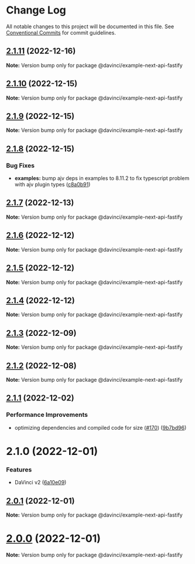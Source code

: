 # Change Log

All notable changes to this project will be documented in this file.
See [Conventional Commits](https://conventionalcommits.org) for commit guidelines.

## [2.1.11](https://github.com/HPInc/davinci/compare/@davinci/example-next-api-fastify@2.1.10...@davinci/example-next-api-fastify@2.1.11) (2022-12-16)

**Note:** Version bump only for package @davinci/example-next-api-fastify





## [2.1.10](https://github.com/HPInc/davinci/compare/@davinci/example-next-api-fastify@2.1.9...@davinci/example-next-api-fastify@2.1.10) (2022-12-15)

**Note:** Version bump only for package @davinci/example-next-api-fastify





## [2.1.9](https://github.com/HPInc/davinci/compare/@davinci/example-next-api-fastify@2.1.8...@davinci/example-next-api-fastify@2.1.9) (2022-12-15)

**Note:** Version bump only for package @davinci/example-next-api-fastify





## [2.1.8](https://github.com/HPInc/davinci/compare/@davinci/example-next-api-fastify@2.1.7...@davinci/example-next-api-fastify@2.1.8) (2022-12-15)


### Bug Fixes

* **examples:** bump ajv deps in examples to 8.11.2 to fix typescript problem with ajv plugin types ([c8a0b91](https://github.com/HPInc/davinci/commit/c8a0b9152bacacc19e7c532ba10e0395267f72eb))





## [2.1.7](https://github.com/HPInc/davinci/compare/@davinci/example-next-api-fastify@2.1.6...@davinci/example-next-api-fastify@2.1.7) (2022-12-13)

**Note:** Version bump only for package @davinci/example-next-api-fastify





## [2.1.6](https://github.com/HPInc/davinci/compare/@davinci/example-next-api-fastify@2.1.5...@davinci/example-next-api-fastify@2.1.6) (2022-12-12)

**Note:** Version bump only for package @davinci/example-next-api-fastify





## [2.1.5](https://github.com/HPInc/davinci/compare/@davinci/example-next-api-fastify@2.1.4...@davinci/example-next-api-fastify@2.1.5) (2022-12-12)

**Note:** Version bump only for package @davinci/example-next-api-fastify





## [2.1.4](https://github.com/HPInc/davinci/compare/@davinci/example-next-api-fastify@2.1.3...@davinci/example-next-api-fastify@2.1.4) (2022-12-12)

**Note:** Version bump only for package @davinci/example-next-api-fastify





## [2.1.3](https://github.com/HPInc/davinci/compare/@davinci/example-next-api-fastify@2.1.2...@davinci/example-next-api-fastify@2.1.3) (2022-12-09)

**Note:** Version bump only for package @davinci/example-next-api-fastify





## [2.1.2](https://github.com/HPInc/davinci/compare/@davinci/example-next-api-fastify@2.1.1...@davinci/example-next-api-fastify@2.1.2) (2022-12-08)

**Note:** Version bump only for package @davinci/example-next-api-fastify





## [2.1.1](https://github.com/HPInc/davinci/compare/@davinci/example-next-api-fastify@2.1.0...@davinci/example-next-api-fastify@2.1.1) (2022-12-02)


### Performance Improvements

* optimizing dependencies and compiled code for size ([#170](https://github.com/HPInc/davinci/issues/170)) ([9b7bd96](https://github.com/HPInc/davinci/commit/9b7bd96654479b8dd03faeb56e70476b15d4420f))





# 2.1.0 (2022-12-01)


### Features

* DaVinci v2 ([6a10e09](https://github.com/HPInc/davinci/commit/6a10e09e22c8561ee8d54c93d4fb8c7fe0d564a9))





## [2.0.1](https://github.com/HPInc/davinci/compare/@davinci/example-next-api-fastify@2.0.0-next.32...@davinci/example-next-api-fastify@2.0.1) (2022-12-01)

**Note:** Version bump only for package @davinci/example-next-api-fastify





# [2.0.0](https://github.com/HPInc/davinci/compare/@davinci/example-next-api-fastify@2.0.0-next.32...@davinci/example-next-api-fastify@2.0.0) (2022-12-01)

**Note:** Version bump only for package @davinci/example-next-api-fastify

